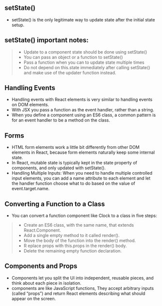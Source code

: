 ## setState()
- setState() is the only legitimate way to update state after the initial state setup. 

## setState() important notes:
>- Update to a component state should be done using setState()
>- You can pass an object or a function to setState()
>- Pass a function when you can to update state multiple times
>- Do not depend on this.state immediately after calling setState() and make use of the updater function instead.

## Handling Events
- Handling events with React elements is very similar to handling events on DOM elements.
- With JSX you pass a function as the event handler, rather than a string.
- When you define a component using an ES6 class, a common pattern is for an event handler to be a method on the class.

## Forms
- HTML form elements work a little bit differently from other DOM elements in React, because form elements naturally keep some internal state.
-  In React, mutable state is typically kept in the state property of components, and only updated with setState().
- Handling Multiple Inputs: When you need to handle multiple controlled input elements, you can add a name attribute to each element and let the handler function choose what to do based on the value of event.target.name.

## Converting a Function to a Class
- You can convert a function component like Clock to a class in five steps:
>- Create an ES6 class, with the same name, that extends React.Component.
>- Add a single empty method to it called render().
>- Move the body of the function into the render() method.
>- R eplace props with this.props in the render() body.
>- Delete the remaining empty function declaration.

## Components and Props
- Components let you split the UI into independent, reusable pieces, and think about each piece in isolation.
- components are like JavaScript functions, They accept arbitrary inputs (called “props”) and return React elements describing what should appear on the screen.
